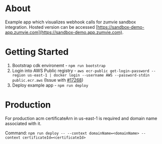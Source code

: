 # About

Example app which visualizes webhook calls for zumvie sandbox integration. Hosted version can be accessed [https://sandbox-demo-app.zumvie.com](https://sandbox-demo.app.zumvie.com).

# Getting Started

1. Bootstrap cdk environemt - `npm run bootstrap`
2. Login into AWS Public registry - `aws ecr-public get-login-password --region us-east-1 | docker login --username AWS --password-stdin public.ecr.aws` (Issue with [#17268](https://github.com/aws/aws-cdk/issues/17268))
3. Deploy example app - `npm run deploy`


# Production

For production acm certificateArn in us-east-1 is required and domain name associated with it.

Command: `npm run deploy -- --context domainName=<domainName> --context certificateId=<certificateId>`
